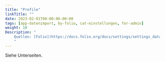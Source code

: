 ```yaml
---
title: "Profile"
linkTitle: ""
date: 2023-02-01T00:00:00-00:00
tags: [app-datenimport, by-folio, cat-einstellungen, for-admin]
weight: 10
Description: "
    Quellen: [Folio](https://docs.folio.org/docs/settings/settings_data_import/settings_data_import/#settings--data-import--job-profiles ) <!-- & [GBV](https://info.gebev.de/display/FOLIOGBVEXTERN/Einstellungen+(Datenimport):+Profile) -->
    "
---
```


Siehe Unterseiten.
